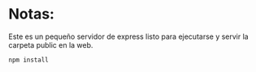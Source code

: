 # Notas:

Este es un pequeño servidor de express listo para ejecutarse y servir la carpeta public en la web.

```
npm install
```